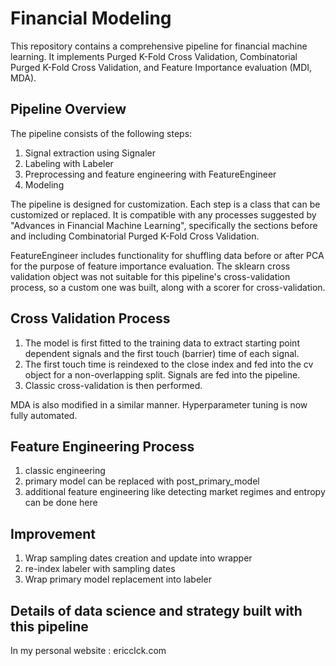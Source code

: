 # Financial Modeling

This repository contains a comprehensive pipeline for financial machine learning. It implements Purged K-Fold Cross Validation, Combinatorial Purged K-Fold Cross Validation, and Feature Importance evaluation (MDI, MDA).

## Pipeline Overview

The pipeline consists of the following steps:

1. Signal extraction using Signaler
2. Labeling with Labeler
3. Preprocessing and feature engineering with FeatureEngineer
4. Modeling

The pipeline is designed for customization. Each step is a class that can be customized or replaced. It is compatible with any processes suggested by "Advances in Financial Machine Learning", specifically the sections before and including Combinatorial Purged K-Fold Cross Validation.

FeatureEngineer includes functionality for shuffling data before or after PCA for the purpose of feature importance evaluation. The sklearn cross validation object was not suitable for this pipeline's cross-validation process, so a custom one was built, along with a scorer for cross-validation.

## Cross Validation Process

1. The model is first fitted to the training data to extract starting point dependent signals and the first touch (barrier) time of each signal.
2. The first touch time is reindexed to the close index and fed into the cv object for a non-overlapping split. Signals are fed into the pipeline.
3. Classic cross-validation is then performed.

MDA is also modified in a similar manner. Hyperparameter tuning is now fully automated.

## Feature Engineering Process

1. classic engineering
2. primary model can be replaced with post_primary_model
3. additional feature engineering like detecting market regimes and entropy can be done here

## Improvement

1. Wrap sampling dates creation and update into wrapper
2. re-index labeler with sampling dates
3. Wrap primary model replacement into labeler

## Details of data science and strategy built with this pipeline

In my personal website : ericclck.com
